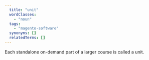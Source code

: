 ```yaml
---
  title: "unit"
  wordClasses:
    - "noun"
  tags:
    - "magento-software"
  synonyms: []
  relatedTerms: []
---
```

Each standalone on-demand part of a larger course is called a unit.
